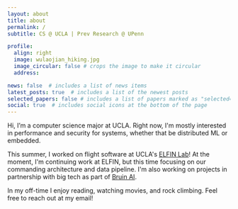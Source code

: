 ```yaml
---
layout: about
title: about
permalink: /
subtitle: CS @ UCLA | Prev Research @ UPenn

profile:
  align: right
  image: wulaojian_hiking.jpg 
  image_circular: false # crops the image to make it circular
  address:

news: false  # includes a list of news items
latest_posts: true  # includes a list of the newest posts
selected_papers: false # includes a list of papers marked as "selected={true}"
social: true  # includes social icons at the bottom of the page
---
```


Hi, I’m a computer science major at UCLA. Right now, I'm mostly interested in performance and security for systems, whether that be distributed ML or embedded.

This summer, I worked on flight software at UCLA's [ELFIN Lab](https://elfin.igpp.ucla.edu/)! At the moment, I'm continuing work at ELFIN, but this time focusing on our commanding architecture and data pipeline. I'm also working on projects in partnership with big tech as part of [Bruin AI](https://bruinai.org/).

In my off-time I enjoy reading, watching movies, and rock climbing. Feel free to reach out at my email!